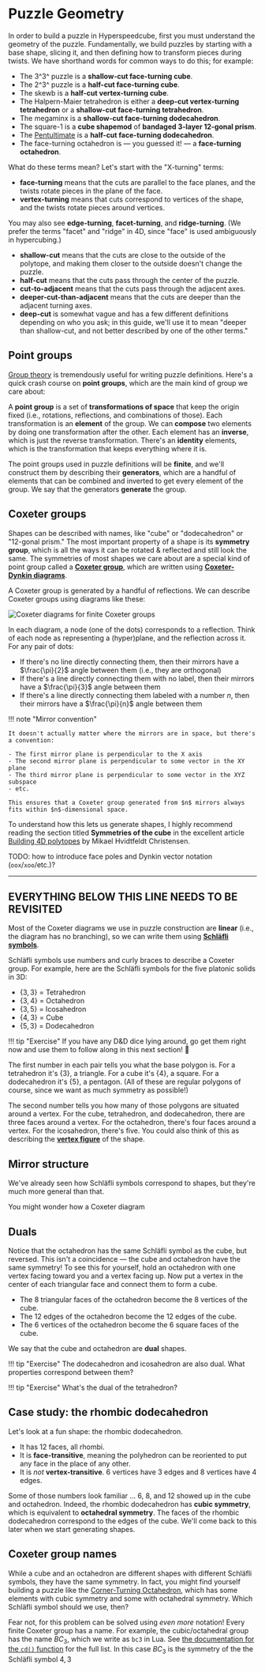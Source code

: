 # Puzzle Geometry

In order to build a puzzle in Hyperspeedcube, first you must understand the geometry of the puzzle. Fundamentally, we build puzzles by starting with a base shape, slicing it, and then defining how to transform pieces during twists. We have shorthand words for common ways to do this; for example:

- The 3^3^ puzzle is a **shallow-cut face-turning cube**.
- The 2^3^ puzzle is a **half-cut face-turning cube**.
- The skewb is a **half-cut vertex-turning cube**.
- The Halpern-Maier tetrahedron is either a **deep-cut vertex-turning tetrahedron** or a **shallow-cut face-turning tetrahedron**.
- The megaminx is a **shallow-cut face-turning dodecahedron**.
- The square-1 is a **cube shapemod** of **bandaged 3-layer 12-gonal prism**.
- The [Pentultimate] is a **half-cut face-turning dodecahedron**.
- The face-turning octahedron is — you guessed it! — a **face-turning octahedron**.

[Pentultimate]: https://twistypuzzles.com/cgi-bin/puzzle.cgi?pkey=1741

What do these terms mean? Let's start with the "X-turning" terms:

- **face-turning** means that the cuts are parallel to the face planes, and the twists rotate pieces in the plane of the face.
- **vertex-turning** means that cuts correspond to vertices of the shape, and the twists rotate pieces around vertices.

You may also see **edge-turning**, **facet-turning**, and **ridge-turning**. (We prefer the terms "facet" and "ridge" in 4D, since "face" is used ambiguously in hypercubing.)

- **shallow-cut** means that the cuts are close to the outside of the polytope, and making them closer to the outside doesn't change the puzzle.
- **half-cut** means that the cuts pass through the center of the puzzle.
- **cut-to-adjacent** means that the cuts pass through the adjacent axes.
- **deeper-cut-than-adjacent** means that the cuts are deeper than the adjacent turning axes.
- **deep-cut** is somewhat vague and has a few different definitions depending on who you ask; in this guide, we'll use it to mean "deeper than shallow-cut, and not better described by one of the other terms."

## Point groups

[Group theory] is tremendously useful for writing puzzle definitions. Here's a quick crash course on **point groups**, which are the main kind of group we care about:

[group theory]: https://en.wikipedia.org/wiki/Group_theory

A **point group** is a set of **transformations of space** that keep the origin fixed (i.e., rotations, reflections, and combinations of those). Each transformation is an **element** of the group. We can **compose** two elements by doing one transformation after the other. Each element has an **inverse**, which is just the reverse transformation. There's an **identity** elements, which is the transformation that keeps everything where it is.

The point groups used in puzzle definitions will be **finite**, and
we'll construct them by describing their **generators**, which are a handful of elements that can be combined and inverted to get every element of the group. We say that the generators **generate** the group.

## Coxeter groups

Shapes can be described with names, like "cube" or "dodecahedron" or "12-gonal prism." The most important property of a shape is its **symmetry group**, which is all the ways it can be rotated & reflected and still look the same. The symmetries of most shapes we care about are a special kind of point group called a **[Coxeter group]**, which are written using **[Coxeter-Dynkin diagrams]**.

[Coxeter group]: https://en.wikipedia.org/wiki/Coxeter_group
[Coxeter-Dynkin diagrams]: https://en.wikipedia.org/wiki/Coxeter%E2%80%93Dynkin_diagram

A Coxeter group is generated by a handful of reflections. We can describe Coxeter groups using diagrams like these:

![Coxeter diagrams for finite Coxeter groups](https://upload.wikimedia.org/wikipedia/commons/e/e7/Finite_coxeter.svg)

In each diagram, a node (one of the dots) corresponds to a reflection. Think of each node as representing a (hyper)plane, and the reflection across it. For any pair of dots:

- If there's no line directly connecting them, then their mirrors have a $\frac{\pi}{2}$ angle between them (i.e., they are orthogonal)
- If there's a line directly connecting them with no label, then their mirrors have a $\frac{\pi}{3}$ angle between them
- If there's a line directly connecting them labeled with a number $n$, then their mirrors have a $\frac{\pi}{n}$ angle between them

!!! note "Mirror convention"

    It doesn't actually matter where the mirrors are in space, but there's a convention:

    - The first mirror plane is perpendicular to the X axis
    - The second mirror plane is perpendicular to some vector in the XY plane
    - The third mirror plane is perpendicular to some vector in the XYZ subspace
    - etc.

    This ensures that a Coxeter group generated from $n$ mirrors always fits within $n$-dimensional space.

To understand how this lets us generate shapes, I highly recommend reading the section titled **Symmetries of the cube** in the excellent article [Building 4D polytopes](https://syntopia.github.io/Polytopia/polytopes.html) by Mikael Hvidtfeldt Christensen.

TODO: how to introduce face poles and Dynkin vector notation (`oox`/`xoo`/etc.)?

---

## EVERYTHING BELOW THIS LINE NEEDS TO BE REVISITED

Most of the Coxeter diagrams we use in puzzle construction are **linear** (i.e., the diagram has no branching), so we can write them using **[Schläfli symbols]**.

[Schläfli symbols]: https://en.wikipedia.org/wiki/Schl%C3%A4fli_symbol

[Building 4D Polytopes]: https://syntopia.github.io/Polytopia/polytopes.html

Schläfli symbols use numbers and curly braces to describe a Coxeter group. For example, here are the Schläfli symbols for the five platonic solids in 3D:

- $\{ 3, 3 \}$ = Tetrahedron
- $\{ 3, 4 \}$ = Octahedron
- $\{ 3, 5 \}$ = Icosahedron
- $\{ 4, 3 \}$ = Cube
- $\{ 5, 3 \}$ = Dodecahedron

!!! tip "Exercise"
    If you have any D&D dice lying around, go get them right now and use them to follow along in this next section! 🐉

The first number in each pair tells you what the base polygon is. For a tetrahedron it's $\{ 3 \}$, a triangle. For a cube it's $\{ 4 \}$, a square. For a dodecahedron it's $\{ 5 \}$, a pentagon. (All of these are regular polygons of course, since we want as much symmetry as possible!)

The second number tells you how many of those polygons are situated around a vertex. For the cube, tetrahedron, and dodecahedron, there are three faces around a vertex. For the octahedron, there's four faces around a vertex. For the icosahedron, there's five. You could also think of this as describing the **[vertex figure]** of the shape.

[vertex figure]: https://en.wikipedia.org/wiki/Vertex_figure

## Mirror structure

We've already seen how Schläfli symbols correspond to shapes, but they're much more general than that.

You might wonder how a Coxeter diagram

## Duals

Notice that the octahedron has the same Schläfli symbol as the cube, but reversed. This isn't a coincidence — the cube and octahedron have the same symmetry! To see this for yourself, hold an octahedron with one vertex facing toward you and a vertex facing up. Now put a vertex in the center of each triangular face and connect them to form a cube.

- The 8 triangular faces of the octahedron become the 8 vertices of the cube.
- The 12 edges of the octahedron become the 12 edges of the cube.
- The 6 vertices of the octahedron become the 6 square faces of the cube.

We say that the cube and octahedron are **dual** shapes.

!!! tip "Exercise"
    The dodecahedron and icosahedron are also dual. What properties correspond between them?

!!! tip "Exercise"
    What's the dual of the tetrahedron?

## Case study: the rhombic dodecahedron

Let's look at a fun shape: the rhombic dodecahedron.

- It has 12 faces, all rhombi.
- It is **face-transitive**, meaning the polyhedron can be reoriented to put any face in the place of any other.
- It is _not_ **vertex-transitive**. 6 vertices have 3 edges and 8 vertices have 4 edges.

Some of those numbers look familiar ... 6, 8, and 12 showed up in the cube and octahedron. Indeed, the rhombic dodecahedron has **cubic symmetry**, which is equivalent to **octahedral symmetry**. The faces of the rhombic dodecahedron correspond to the edges of the cube. We'll come back to this later when we start generating shapes.

## Coxeter group names

While a cube and an octahedron are different shapes with different Schläfli symbols, they have the same symmetry. In fact, you might find yourself building a puzzle like the [Corner-Turning Octahedron](https://twistypuzzles.com/cgi-bin/puzzle.cgi?pkey=2720), which has some elements with cubic symmetry and some with octahedral symmetry. Which Schläfli symbol should we use, then?

Fear not, for this problem can be solved using _even more_ notation! Every finite Coxeter group has a name. For example, the cubic/octahedral group has the name $BC_3$, which we write as `bc3` in Lua. See [the documentation for the `cd()` function](../lua/geometry/symmetry.md#cd) for the full list. In this case $BC_3$ is the symmetry of the the Schläfli symbol ${ 4, 3 }$
